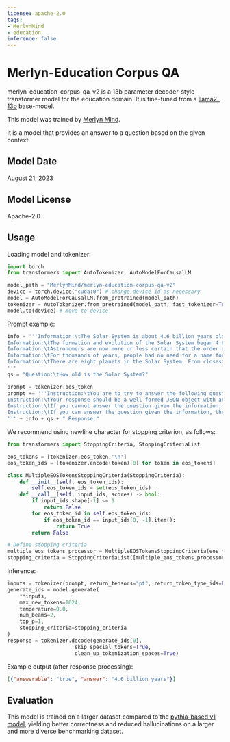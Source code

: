 ```yaml
---
license: apache-2.0
tags:
- MerlynMind
- education
inference: false
---
```


# Merlyn-Education Corpus QA

merlyn-education-corpus-qa-v2 is a 13b parameter decoder-style transformer model for the education domain. It is fine-tuned from a [llama2-13b](https://huggingface.co/meta-llama/Llama-2-13b-hf) base-model.

This model was trained by [Merlyn Mind](https://www.merlyn.org/).

It is a model that provides an answer to a question based on the given context.

## Model Date

August 21, 2023

## Model License

Apache-2.0


## Usage

Loading model and tokenizer:

```python
import torch
from transformers import AutoTokenizer, AutoModelForCausalLM

model_path = "MerlynMind/merlyn-education-corpus-qa-v2"
device = torch.device("cuda:0") # change device id as necessary
model = AutoModelForCausalLM.from_pretrained(model_path)    
tokenizer = AutoTokenizer.from_pretrained(model_path, fast_tokenizer=True)
model.to(device) # move to device

```

Prompt example:

```python
info = '''Information:\tThe Solar System is about 4.6 billion years old. The Sun formed by gravity in a large molecular cloud. It is mainly hydrogen, which it converts into helium.
Information:\tThe formation and evolution of the Solar System began 4.6 billion years ago with the gravitational collapse of a small part of a giant molecular cloud.
Information:\tAstronomers are now more or less certain that the order of the planets was not always as it is today. Knowing what we know today, we can see the Solar System is strange. All other planetary system we are able to study have their largest planet close to their star. Also we have noticed other oddities in the Solar System. Mars is smaller than it ought to be, and the asteroid belt has been disturbed.
Information:\tFor thousands of years, people had no need for a name for the "Solar System". They thought the Earth stayed still at the center of everything (geocentrism). The Greek philosopher Aristarchus of Samos suggested that there was a special order in the sky. Nicolaus Copernicus was the first to develop a mathematical system that described what we now call the "Solar System". This was called a "new system of the world". In the 17th century, Galileo Galilei, Johannes Kepler and Isaac Newton began to understand physics more clearly. People began to accept the idea that the Earth is a planet that moves around the Sun, and that the planets are worlds, and that all worlds are governed by the same same physical laws. More recently, telescopes and space probes sometimes let us see details directly. All inner planets have surface features. The gas giants (as the name suggests) have surfaces whose make-up is gradually being discovered.
Information:\tThere are eight planets in the Solar System. From closest to farthest from the Sun, they are: Mercury, Venus, Earth, Mars, Jupiter, Saturn, Uranus and Neptune. The first four planets are called terrestrial planets. They are mostly made of rock and metal, and they are mostly solid. The last four planets are called gas giants. This is because they are much larger than other planets and are mostly made of gas.
'''
qs = "Question:\tHow old is the Solar System?"

prompt = tokenizer.bos_token
prompt += '''Instruction:\tYou are to try to answer the following question using only the pieces of information given.
Instruction:\tYour response should be a well formed JSON object with an 'answerable' property followed by an 'answer' property.
Instruction:\tIf you cannot answer the question given the information, the value of the 'answerable' should be 'false' and the 'answer' should be an empty string.
Instruction:\tIf you can answer the question given the information, the value of the 'answerable' should be 'true' and your answer should be the string value of the 'answer' property.
''' + info + qs + " Response:"

```

We recommend using newline character for stopping criterion, as follows:

```python
from transformers import StoppingCriteria, StoppingCriteriaList

eos_tokens = [tokenizer.eos_token,'\n']
eos_token_ids = [tokenizer.encode(token)[0] for token in eos_tokens]

class MultipleEOSTokensStoppingCriteria(StoppingCriteria):
    def __init__(self, eos_token_ids):
        self.eos_token_ids = set(eos_token_ids)
    def __call__(self, input_ids, scores) -> bool:
        if input_ids.shape[-1] <= 1:
            return False
        for eos_token_id in self.eos_token_ids:
            if eos_token_id == input_ids[0, -1].item():
                return True
        return False

# Define stopping criteria
multiple_eos_tokens_processor = MultipleEOSTokensStoppingCriteria(eos_token_ids)
stopping_criteria = StoppingCriteriaList([multiple_eos_tokens_processor])
```

Inference:

```python
inputs = tokenizer(prompt, return_tensors="pt", return_token_type_ids=False).to(device)
generate_ids = model.generate(
    **inputs,
    max_new_tokens=1024,
    temperature=0.0,
    num_beams=2,
    top_p=1,
    stopping_criteria=stopping_criteria
)
response = tokenizer.decode(generate_ids[0],
                      skip_special_tokens=True,
                      clean_up_tokenization_spaces=True)
```

Example output (after response processing):

```json
[{"answerable": "true", "answer": "4.6 billion years"}]
```

## Evaluation
This model is trained on a larger dataset compared to the [pythia-based v1 model](https://huggingface.co/MerlynMind/merlyn-education-corpus-qa), yielding better correctness and reduced hallucinations on a larger and more diverse benchmarking dataset.


